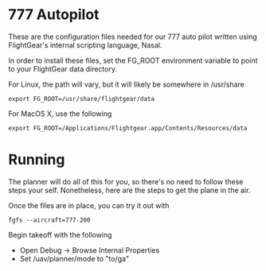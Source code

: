 777 Autopilot
=============

These are the configuration files needed for our 777 auto pilot
written using FlightGear's internal scripting language, Nasal.

In order to install these files, set the FG_ROOT environment variable
to point to your FlightGear data directory.

For Linux, the path will vary, but it will likely be somewhere in /usr/share

    export FG_ROOT=/usr/share/flightgear/data

For MacOS X, use the following

    export FG_ROOT=/Applications/Flightgear.app/Contents/Resources/data

Running
=======

The planner will do all of this for you, so there's no need to follow
these steps your self. Nonetheless, here are the steps to get the plane
in the air.

Once the files are in place, you can try it out with

    fgfs --aircraft=777-200

Begin takeoff with the following

- Open Debug -> Browse Internal Properties
- Set /uav/planner/mode to "to/ga"